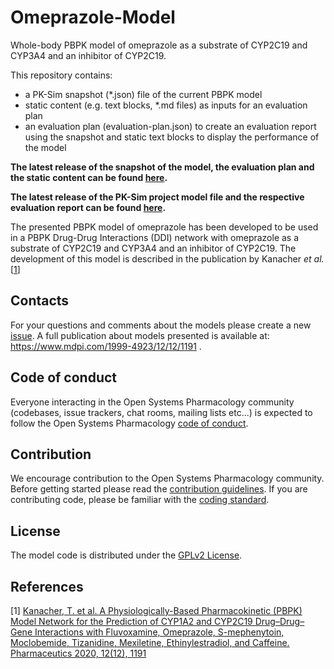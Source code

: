 # Omeprazole-Model
Whole-body PBPK model of omeprazole as a substrate of CYP2C19 and CYP3A4 and an inhibitor of CYP2C19.

This repository contains:

- a PK-Sim snapshot (*.json) file of the current PBPK model
- static content (e.g. text blocks, *.md files) as inputs for an evaluation plan
- an evaluation plan (evaluation-plan.json) to create an evaluation report using the snapshot and static text blocks to display the performance of the model

**The latest release of the snapshot of the model, the evaluation plan and the static content can be found [here](https://github.com/Open-Systems-Pharmacology/Omeprazole-Model/releases/latest).**

**The latest release of the PK-Sim project model file and the respective evaluation report can be found [here](https://github.com/Open-Systems-Pharmacology/OSP-PBPK-Model-Library/releases/latest).**



The presented PBPK model of omeprazole has been developed to be used in a PBPK Drug-Drug Interactions (DDI) network with omeprazole as a substrate of CYP2C19 and CYP3A4 and an inhibitor of CYP2C19. The development of this model is described in the publication by Kanacher *et al.* [[1](https://github.com/Open-Systems-Pharmacology/Ethinylestradiol-Model#references)]

## Contacts
For your questions and comments about the models please create a new [issue](https://github.com/Open-Systems-Pharmacology/Omeprazole-Model/issues). A full publication about models presented is available at: https://www.mdpi.com/1999-4923/12/12/1191 .

## Code of conduct
Everyone interacting in the Open Systems Pharmacology community (codebases, issue trackers, chat rooms, mailing lists etc...) is expected to follow the Open Systems Pharmacology [code of conduct](https://github.com/Open-Systems-Pharmacology/Suite/blob/master/CODE_OF_CONDUCT.md#contributor-covenant-code-of-conduct).

## Contribution
We encourage contribution to the Open Systems Pharmacology community. Before getting started please read the [contribution guidelines](https://github.com/Open-Systems-Pharmacology/Suite/blob/master/CONTRIBUTING.md#ways-to-contribute). If you are contributing code, please be familiar with the [coding standard](https://github.com/Open-Systems-Pharmacology/Suite/blob/master/CODING_STANDARDS.md#visual-studio-settings).

## License
The model code is distributed under the [GPLv2 License](https://github.com/Open-Systems-Pharmacology/Suite/blob/develop/LICENSE).

## References
[1] [Kanacher, T. et al. A Physiologically-Based Pharmacokinetic (PBPK) Model Network for the Prediction of CYP1A2 and CYP2C19 Drug–Drug–Gene Interactions with Fluvoxamine, Omeprazole, S-mephenytoin, Moclobemide, Tizanidine, Mexiletine, Ethinylestradiol, and Caffeine. Pharmaceutics 2020, 12(12), 1191](https://doi.org/10.3390/pharmaceutics12121191)
